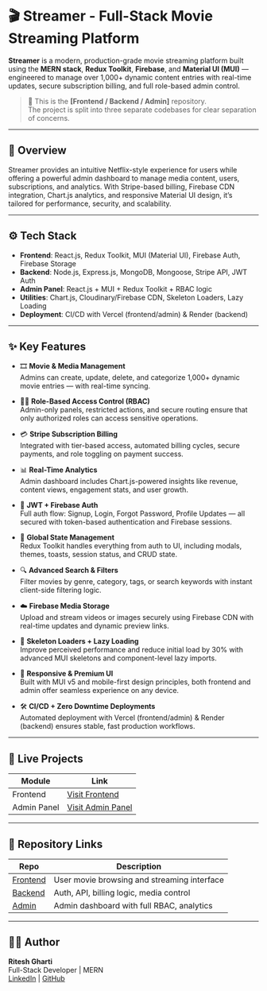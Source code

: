 # 🎬 Streamer - Full-Stack Movie Streaming Platform

**Streamer** is a modern, production-grade movie streaming platform built using the **MERN stack**, **Redux Toolkit**, **Firebase**, and **Material UI (MUI)** — engineered to manage over 1,000+ dynamic content entries with real-time updates, secure subscription billing, and full role-based admin control.

> 📁 This is the **[Frontend / Backend / Admin]** repository.  
> The project is split into three separate codebases for clear separation of concerns.

---

## 📌 Overview

Streamer provides an intuitive Netflix-style experience for users while offering a powerful admin dashboard to manage media content, users, subscriptions, and analytics. With Stripe-based billing, Firebase CDN integration, Chart.js analytics, and responsive Material UI design, it’s tailored for performance, security, and scalability.

---

## ⚙️ Tech Stack

- **Frontend**: React.js, Redux Toolkit, MUI (Material UI), Firebase Auth, Firebase Storage
- **Backend**: Node.js, Express.js, MongoDB, Mongoose, Stripe API, JWT Auth
- **Admin Panel**: React.js + MUI + Redux Toolkit + RBAC logic
- **Utilities**: Chart.js, Cloudinary/Firebase CDN, Skeleton Loaders, Lazy Loading
- **Deployment**: CI/CD with Vercel (frontend/admin) & Render (backend)

---

## ✨ Key Features

- 🎞️ **Movie & Media Management**  
  Admins can create, update, delete, and categorize 1,000+ dynamic movie entries — with real-time syncing.

- 👮‍♂️ **Role-Based Access Control (RBAC)**  
  Admin-only panels, restricted actions, and secure routing ensure that only authorized roles can access sensitive operations.

- 💳 **Stripe Subscription Billing**  
  Integrated with tier-based access, automated billing cycles, secure payments, and role toggling on payment success.

- 📊 **Real-Time Analytics**  
  Admin dashboard includes Chart.js-powered insights like revenue, content views, engagement stats, and user growth.

- 🔐 **JWT + Firebase Auth**  
  Full auth flow: Signup, Login, Forgot Password, Profile Updates — all secured with token-based authentication and Firebase sessions.

- 🚀 **Global State Management**  
  Redux Toolkit handles everything from auth to UI, including modals, themes, toasts, session status, and CRUD state.

- 🔍 **Advanced Search & Filters**  
  Filter movies by genre, category, tags, or search keywords with instant client-side filtering logic.

- ☁️ **Firebase Media Storage**  
  Upload and stream videos or images securely using Firebase CDN with real-time updates and dynamic preview links.

- 🦴 **Skeleton Loaders + Lazy Loading**  
  Improve perceived performance and reduce initial load by 30% with advanced MUI skeletons and component-level lazy imports.

- 📱 **Responsive & Premium UI**  
  Built with MUI v5 and mobile-first design principles, both frontend and admin offer seamless experience on any device.

- 🛠 **CI/CD + Zero Downtime Deployments**  
  Automated deployment with Vercel (frontend/admin) & Render (backend) ensures stable, fast production workflows.

---

## 🔗 Live Projects

| Module       | Link                                |
|--------------|-------------------------------------|
| Frontend     | [Visit Frontend](https://streamer-frontend.vercel.app) |
| Admin Panel  | [Visit Admin Panel](https://streamer-admin-dashboard.vercel.app) |

---

## 📁 Repository Links

| Repo        | Description                        |
|-------------|------------------------------------|
| [Frontend](https://github.com/riteshgharti333/streamer_frontend) | User movie browsing and streaming interface |
| [Backend](https://github.com/riteshgharti333/streamer_backend)     | Auth, API, billing logic, media control     |
| [Admin](https://github.com/riteshgharti333/streamer_admin_dashboard)     | Admin dashboard with full RBAC, analytics   |

---

## 👨‍💻 Author

**Ritesh Gharti**  
Full-Stack Developer | MERN   
[LinkedIn](https://www.linkedin.com/in/riteshgharti333) | [GitHub](https://github.com/riteshgharti333)


